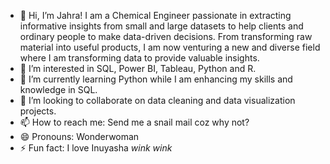 - 👋 Hi, I’m Jahra! I am a Chemical Engineer passionate in extracting informative insights from small and large datasets to help clients and ordinary people to make data-driven decisions. From transforming raw material into useful products, I am now venturing a new and diverse field where I am transforming data to provide valuable insights.
- 👀 I’m interested in SQL, Power BI, Tableau, Python and R.
- 🌱 I’m currently learning Python while I am enhancing my skills and knowledge in SQL.
- 💞️ I’m looking to collaborate on data cleaning and data visualization projects.
- 📫 How to reach me: Send me a snail mail coz why not?
- 😄 Pronouns: Wonderwoman
- ⚡ Fun fact: I love Inuyasha *wink wink*

<!---
Khlayy/Khlayy is a ✨ special ✨ repository because its `README.md` (this file) appears on your GitHub profile.
You can click the Preview link to take a look at your changes.
--->
